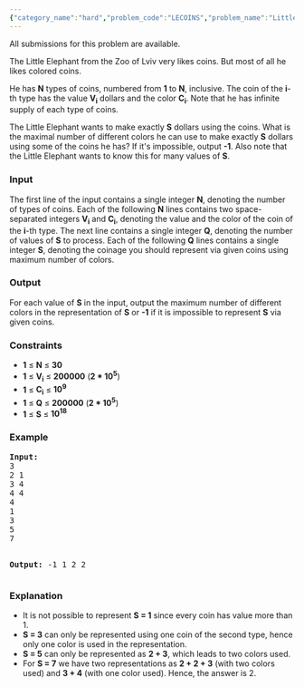 ```yaml
---
{"category_name":"hard","problem_code":"LECOINS","problem_name":"Little Elephant and Colored Coins","languages_supported":{"0":"ADA","1":"ASM","2":"BASH","3":"BF","4":"C","5":"C99 strict","6":"CAML","7":"CLOJ","8":"CLPS","9":"CPP 4.3.2","10":"CPP 4.9.2","11":"CPP14","12":"CS2","13":"D","14":"ERL","15":"FORT","16":"FS","17":"GO","18":"HASK","19":"ICK","20":"ICON","21":"JAVA","22":"JS","23":"LISP clisp","24":"LISP sbcl","25":"LUA","26":"NEM","27":"NICE","28":"NODEJS","29":"PAS fpc","30":"PAS gpc","31":"PERL","32":"PERL6","33":"PHP","34":"PIKE","35":"PRLG","36":"PYTH","37":"PYTH 3.4","38":"RUBY","39":"SCALA","40":"SCM guile","41":"SCM qobi","42":"ST","43":"TCL","44":"TEXT","45":"WSPC"},"max_timelimit":4,"source_sizelimit":50000,"problem_author":"witua","problem_tester":"anton_lunyov","date_added":"21-03-2012","tags":{"0":"dynamic","1":"hard","2":"march13","3":"shortest","4":"simple","5":"witua"},"editorial_url":"http://discuss.codechef.com/problems/LECOINS","time":{"view_start_date":1363000587,"submit_start_date":1363000587,"visible_start_date":1363000281,"end_date":1735669800},"layout":"problem"}
---
```

<span class="solution-visible-txt">All submissions for this problem are available.</span><p>The Little Elephant from the Zoo of Lviv very likes coins. But most of all he likes colored coins.</p>

<p>He has <b>N</b> types of coins, numbered from <b>1</b> to <b>N</b>, inclusive. The coin of the <b>i</b>-th type has the value <b>V<sub>i</sub></b> dollars and the color <b>C<sub>i</sub></b>. Note that he has infinite supply of each type of coins.</p>

<p>The Little Elephant wants to make exactly <b>S</b> dollars using the coins. What is the maximal number of different colors he can use to make exactly <b>S</b> dollars using some of the coins he has? If it's impossible, output <b>-1</b>. Also note that the Little Elephant wants to know this for many values of <b>S</b>.</p>

<h3>Input</h3>
<p>The first line of the input contains a single integer <b>N</b>, denoting the number of types of coins. Each of the following <b>N</b> lines contains two space-separated integers <b>V<sub>i</sub></b> and <b>C<sub>i</sub></b>, denoting the value and the color of the coin of the <b>i</b>-th type. The next line contains a single integer <b>Q</b>, denoting the number of values of <b>S</b> to process. Each of the following <b>Q</b> lines contains a single integer <b>S</b>, denoting the coinage you should represent via given coins using maximum number of colors.</p>

<h3>Output</h3>
<p>For each value of <b>S</b> in the input, output the maximum number of different colors in the representation of <b>S</b> or <b>-1</b> if it is impossible to represent <b>S</b> via given coins.</p>

<h3>Constraints</h3>
<p><ul>
<li><b>1</b> ≤ <b>N</b> ≤ <b>30</b></li>
<li><b>1</b> ≤ <b>V<sub>i</sub></b> ≤ <b>200000</b> (<b>2 * 10<sup>5</sup></b>)</li>
<li><b>1</b> ≤ <b>C<sub>i</sub></b> ≤ <b>10<sup>9</sup></b></li>
<li><b>1</b> ≤ <b>Q</b> ≤ <b>200000</b> (<b>2 * 10<sup>5</sup></b>)</li>
<li><b>1</b> ≤ <b>S</b> ≤ <b>10<sup>18</sup></b></li>
</ul></p>

<h3>Example</h3>
<pre>
<b>Input:</b>
3
2 1
3 4
4 4
4
1
3
5
7

<b>Output:</b>
-1
1
2
2
</pre>

<h3>Explanation</h3>
<p><ul><li>It is not possible to represent <b>S = 1</b> since every coin has value more than 1.</li>
<li><b>S = 3</b> can only be represented using one coin of the second type, hence only one color is used in the representation.</li>
<li><b>S = 5</b> can only be represented as <b>2 + 3</b>, which leads to two colors used.</li>
<li>For <b>S = 7</b> we have two representations as <b>2 + 2 + 3</b> (with two colors used) and <b>3 + 4</b> (with one color used). Hence, the answer is 2.</li></ul></p>